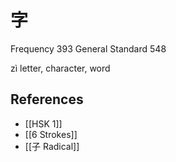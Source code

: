 # 字
Frequency 393
General Standard 548

zì
letter, character, word

## References
- [[HSK 1]]
- [[6 Strokes]]
- [[子 Radical]]